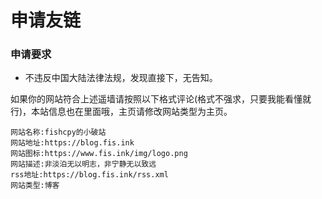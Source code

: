 # 申请友链
### 申请要求
- 不违反中国大陆法律法规，发现直接下，无告知。

如果你的网站符合上述遥墙请按照以下格式评论(格式不强求，只要我能看懂就行)，本站信息也在里面哦，主页请修改网站类型为主页。
```
网站名称:fishcpy的小破站
网站地址:https://blog.fis.ink
网站图标:https://www.fis.ink/img/logo.png
网站描述:非淡泊无以明志，非宁静无以致远
rss地址:https://blog.fis.ink/rss.xml
网站类型:博客

```